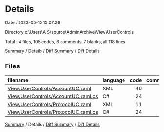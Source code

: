 # Details

Date : 2023-05-15 15:07:39

Directory c:\\Users\\A S\\source\\AdminArchive\\View\\UserControls

Total : 4 files,  105 codes, 6 comments, 7 blanks, all 118 lines

[Summary](results.md) / Details / [Diff Summary](diff.md) / [Diff Details](diff-details.md)

## Files
| filename | language | code | comment | blank | total |
| :--- | :--- | ---: | ---: | ---: | ---: |
| [View/UserControls/AccountUC.xaml](/View/UserControls/AccountUC.xaml) | XML | 46 | 0 | 1 | 47 |
| [View/UserControls/AccountUC.xaml.cs](/View/UserControls/AccountUC.xaml.cs) | C# | 24 | 3 | 2 | 29 |
| [View/UserControls/ProtocolUC.xaml](/View/UserControls/ProtocolUC.xaml) | XML | 11 | 0 | 2 | 13 |
| [View/UserControls/ProtocolUC.xaml.cs](/View/UserControls/ProtocolUC.xaml.cs) | C# | 24 | 3 | 2 | 29 |

[Summary](results.md) / Details / [Diff Summary](diff.md) / [Diff Details](diff-details.md)